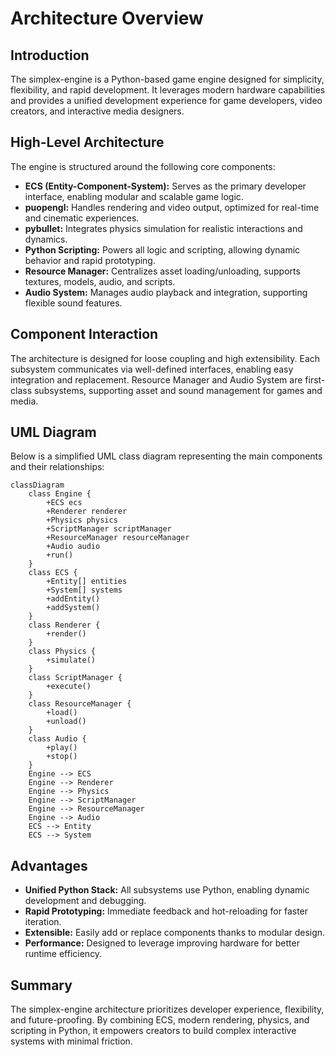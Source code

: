 # Architecture Overview

## Introduction

The simplex-engine is a Python-based game engine designed for simplicity, flexibility, and rapid development. It leverages modern hardware capabilities and provides a unified development experience for game developers, video creators, and interactive media designers.

## High-Level Architecture

The engine is structured around the following core components:

- **ECS (Entity-Component-System):** Serves as the primary developer interface, enabling modular and scalable game logic.
- **puopengl:** Handles rendering and video output, optimized for real-time and cinematic experiences.
- **pybullet:** Integrates physics simulation for realistic interactions and dynamics.
- **Python Scripting:** Powers all logic and scripting, allowing dynamic behavior and rapid prototyping.
- **Resource Manager:** Centralizes asset loading/unloading, supports textures, models, audio, and scripts.
- **Audio System:** Manages audio playback and integration, supporting flexible sound features.

## Component Interaction

The architecture is designed for loose coupling and high extensibility. Each subsystem communicates via well-defined interfaces, enabling easy integration and replacement. Resource Manager and Audio System are first-class subsystems, supporting asset and sound management for games and media.

## UML Diagram

Below is a simplified UML class diagram representing the main components and their relationships:

```mermaid
classDiagram
    class Engine {
        +ECS ecs
        +Renderer renderer
        +Physics physics
        +ScriptManager scriptManager
        +ResourceManager resourceManager
        +Audio audio
        +run()
    }
    class ECS {
        +Entity[] entities
        +System[] systems
        +addEntity()
        +addSystem()
    }
    class Renderer {
        +render()
    }
    class Physics {
        +simulate()
    }
    class ScriptManager {
        +execute()
    }
    class ResourceManager {
        +load()
        +unload()
    }
    class Audio {
        +play()
        +stop()
    }
    Engine --> ECS
    Engine --> Renderer
    Engine --> Physics
    Engine --> ScriptManager
    Engine --> ResourceManager
    Engine --> Audio
    ECS --> Entity
    ECS --> System
```

## Advantages

- **Unified Python Stack:** All subsystems use Python, enabling dynamic development and debugging.
- **Rapid Prototyping:** Immediate feedback and hot-reloading for faster iteration.
- **Extensible:** Easily add or replace components thanks to modular design.
- **Performance:** Designed to leverage improving hardware for better runtime efficiency.

## Summary

The simplex-engine architecture prioritizes developer experience, flexibility, and future-proofing. By combining ECS, modern rendering, physics, and scripting in Python, it empowers creators to build complex interactive systems with minimal friction.
